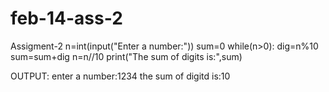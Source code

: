 # feb-14-ass-2
Assigment-2
n=int(input("Enter a number:"))
sum=0
while(n>0):
    dig=n%10
    sum=sum+dig
    n=n//10
print("The sum of digits is:",sum)

OUTPUT:
enter a number:1234
the sum of digitd is:10


